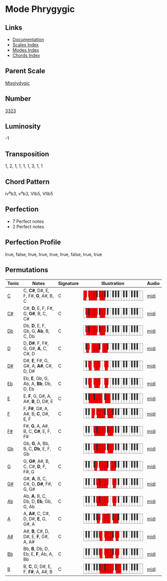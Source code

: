 # Mode Phrygygic

## Links

- [Documentation](README.md)
- [Scales Index](Scales.md)
- [Modes Index](Modes.md)
- [Chords Index](Chords.md)

## Parent Scale

[Mixolydygic](ScaleMixolydygic.md)

## Number

[3323](https://ianring.com/musictheory/scales/3323)

## Luminosity

-1

## Transposition

1, 2, 1, 1, 1, 1, 3, 1, 1

## Chord Pattern

iv⁰b3, v⁰b3, VIb5, VIIb5

## Perfection

- 7 Perfect notes
- 2 Perfect notes

## Perfection Profile

true, false, true, true, true, true, false, true, true

## Permutations

| Tonic | Notes | Signature | Illustration | Audio |
|-------|-------|-----------|--------------|-------|
| [C](ModeCNaturalPhrygygic.md) | C, **C#**, D#, E, F, F#, **G**, A#, B, C | C | ![CNaturalPhrygygic](ModeCNaturalPhrygygic.png) | [midi](https://github.com/edipermadi/music/blob/main/docs/ModeCNaturalPhrygygic.mid?raw=true) |
| [C#](ModeCSharpPhrygygic.md) | C#, **D**, E, F, F#, G, **G#**, B, C, C# | C | ![CSharpPhrygygic](ModeCSharpPhrygygic.png) | [midi](https://github.com/edipermadi/music/blob/main/docs/ModeCSharpPhrygygic.mid?raw=true) |
| [Db](ModeDFlatPhrygygic.md) | Db, **D**, E, F, Gb, G, **Ab**, B, C, Db | C | ![DFlatPhrygygic](ModeDFlatPhrygygic.png) | [midi](https://github.com/edipermadi/music/blob/main/docs/ModeDFlatPhrygygic.mid?raw=true) |
| [D](ModeDNaturalPhrygygic.md) | D, **D#**, F, F#, G, G#, **A**, C, C#, D | C | ![DNaturalPhrygygic](ModeDNaturalPhrygygic.png) | [midi](https://github.com/edipermadi/music/blob/main/docs/ModeDNaturalPhrygygic.mid?raw=true) |
| [D#](ModeDSharpPhrygygic.md) | D#, **E**, F#, G, G#, A, **A#**, C#, D, D# | C | ![DSharpPhrygygic](ModeDSharpPhrygygic.png) | [midi](https://github.com/edipermadi/music/blob/main/docs/ModeDSharpPhrygygic.mid?raw=true) |
| [Eb](ModeEFlatPhrygygic.md) | Eb, **E**, Gb, G, Ab, A, **Bb**, Db, D, Eb | C | ![EFlatPhrygygic](ModeEFlatPhrygygic.png) | [midi](https://github.com/edipermadi/music/blob/main/docs/ModeEFlatPhrygygic.mid?raw=true) |
| [E](ModeENaturalPhrygygic.md) | E, **F**, G, G#, A, A#, **B**, D, D#, E | C | ![ENaturalPhrygygic](ModeENaturalPhrygygic.png) | [midi](https://github.com/edipermadi/music/blob/main/docs/ModeENaturalPhrygygic.mid?raw=true) |
| [F](ModeFNaturalPhrygygic.md) | F, **F#**, G#, A, A#, B, **C**, D#, E, F | C | ![FNaturalPhrygygic](ModeFNaturalPhrygygic.png) | [midi](https://github.com/edipermadi/music/blob/main/docs/ModeFNaturalPhrygygic.mid?raw=true) |
| [F#](ModeFSharpPhrygygic.md) | F#, **G**, A, A#, B, C, **C#**, E, F, F# | C | ![FSharpPhrygygic](ModeFSharpPhrygygic.png) | [midi](https://github.com/edipermadi/music/blob/main/docs/ModeFSharpPhrygygic.mid?raw=true) |
| [Gb](ModeGFlatPhrygygic.md) | Gb, **G**, A, Bb, B, C, **Db**, E, F, Gb | C | ![GFlatPhrygygic](ModeGFlatPhrygygic.png) | [midi](https://github.com/edipermadi/music/blob/main/docs/ModeGFlatPhrygygic.mid?raw=true) |
| [G](ModeGNaturalPhrygygic.md) | G, **G#**, A#, B, C, C#, **D**, F, F#, G | C | ![GNaturalPhrygygic](ModeGNaturalPhrygygic.png) | [midi](https://github.com/edipermadi/music/blob/main/docs/ModeGNaturalPhrygygic.mid?raw=true) |
| [G#](ModeGSharpPhrygygic.md) | G#, **A**, B, C, C#, D, **D#**, F#, G, G# | C | ![GSharpPhrygygic](ModeGSharpPhrygygic.png) | [midi](https://github.com/edipermadi/music/blob/main/docs/ModeGSharpPhrygygic.mid?raw=true) |
| [Ab](ModeAFlatPhrygygic.md) | Ab, **A**, B, C, Db, D, **Eb**, Gb, G, Ab | C | ![AFlatPhrygygic](ModeAFlatPhrygygic.png) | [midi](https://github.com/edipermadi/music/blob/main/docs/ModeAFlatPhrygygic.mid?raw=true) |
| [A](ModeANaturalPhrygygic.md) | A, **A#**, C, C#, D, D#, **E**, G, G#, A | C | ![ANaturalPhrygygic](ModeANaturalPhrygygic.png) | [midi](https://github.com/edipermadi/music/blob/main/docs/ModeANaturalPhrygygic.mid?raw=true) |
| [A#](ModeASharpPhrygygic.md) | A#, **B**, C#, D, D#, E, **F**, G#, A, A# | C | ![ASharpPhrygygic](ModeASharpPhrygygic.png) | [midi](https://github.com/edipermadi/music/blob/main/docs/ModeASharpPhrygygic.mid?raw=true) |
| [Bb](ModeBFlatPhrygygic.md) | Bb, **B**, Db, D, Eb, E, **F**, Ab, A, Bb | C | ![BFlatPhrygygic](ModeBFlatPhrygygic.png) | [midi](https://github.com/edipermadi/music/blob/main/docs/ModeBFlatPhrygygic.mid?raw=true) |
| [B](ModeBNaturalPhrygygic.md) | B, **C**, D, D#, E, F, **F#**, A, A#, B | C | ![BNaturalPhrygygic](ModeBNaturalPhrygygic.png) | [midi](https://github.com/edipermadi/music/blob/main/docs/ModeBNaturalPhrygygic.mid?raw=true) |
